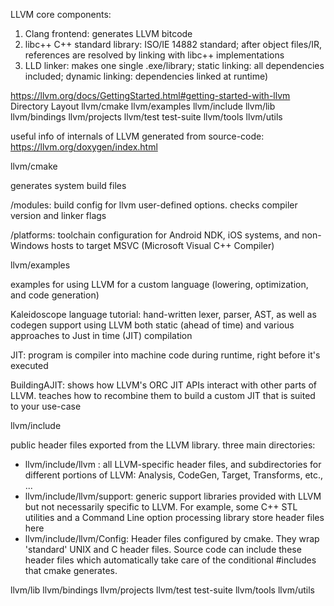 LLVM core components:
1. Clang frontend: generates LLVM bitcode
2. libc++ C++ standard library: ISO/IE 14882 standard; after object files/IR, references are resolved by linking with libc++ implementations
3. LLD linker: makes one single .exe/library; static linking: all dependencies included; dynamic linking: dependencies linked at runtime)

https://llvm.org/docs/GettingStarted.html#getting-started-with-llvm 
Directory Layout
llvm/cmake
llvm/examples
llvm/include
llvm/lib
llvm/bindings
llvm/projects
llvm/test
test-suite
llvm/tools
llvm/utils

useful info of internals of LLVM generated from source-code: https://llvm.org/doxygen/index.html 


llvm/cmake

generates system build files

/modules: build config for llvm user-defined options. checks compiler version and linker flags

/platforms: toolchain configuration for Android NDK, iOS systems, and non-Windows hosts to target MSVC (Microsoft Visual C++ Compiler)



llvm/examples

examples for using LLVM for a custom language (lowering, optimization, and code generation)

Kaleidoscope language tutorial: hand-written lexer, parser, AST, as well as codegen support using LLVM both static (ahead of time) and various approaches to Just in time (JIT) compilation

JIT: program is compiler into machine code during runtime, right before it's executed

BuildingAJIT: shows how LLVM's ORC JIT APIs interact with other parts of LLVM. teaches how to recombine them to build a custom JIT that is suited to your use-case




llvm/include

public header files exported from the LLVM library. three main directories:

- llvm/include/llvm : all LLVM-specific header files, and subdirectories for different portions of LLVM: Analysis, CodeGen, Target, Transforms, etc., ...
- llvm/include/llvm/support: generic support libraries provided with LLVM but not necessarily specific to LLVM. For example, some C++ STL utilities and a Command Line option processing library store header files here
- llvm/include/llvm/Config: Header files configured by cmake. They wrap 'standard' UNIX and C header files. Source code can include these header files which automatically take care of the conditional #includes that cmake generates.




llvm/lib
llvm/bindings
llvm/projects
llvm/test
test-suite
llvm/tools
llvm/utils